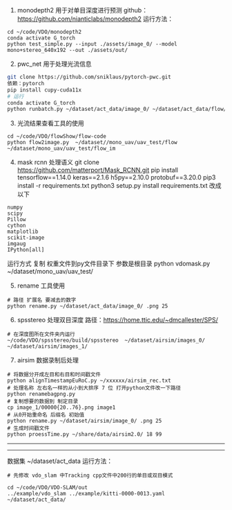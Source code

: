 1. monodepth2 用于对单目深度进行预测
github：https://github.com/nianticlabs/monodepth2
运行方法：
```
cd ~/code/VDO/monodepth2
conda activate G_torch
python test_simple.py --input ./assets/image_0/ --model mono+stereo_640x192 --out ./assets/out/

```
2. pwc_net 用于处理光流信息
```bash
git clone https://github.com/sniklaus/pytorch-pwc.git
依赖：pytorch 
pip install cupy-cuda11x
# 运行
conda activate G_torch
python runbatch.py ~/dataset/act_data/image_0/ ~/dataset/act_data/flow/
```

3. 光流结果查看工具的使用
```
cd ~/code/VDO/flowShow/flow-code
python flow2image.py  ~/dataset//mono_uav/uav_test/flow ~/dataset/mono_uav/uav_test/flow_im
```

4. mask rcnn 处理语义
git clone https://github.com/matterport/Mask_RCNN.git
pip install tensorflow==1.14.0 keras==2.1.6 h5py==2.10.0 protobuf==3.20.0
pip3 install -r requirements.txt
python3 setup.py install
requirements.txt 改成以下
```
numpy
scipy
Pillow
cython
matplotlib
scikit-image
imgaug
IPython[all]
```
运行方式
复制 权重文件到py文件目录下 参数是根目录
python vdomask.py ~/dataset/mono_uav/uav_test/

5. rename 工具使用
```
# 路径 扩展名 要减去的数字
python rename.py ~/dataset/act_data/image_0/ .png 25
```

6. spsstereo 处理双目深度
路径：https://home.ttic.edu/~dmcallester/SPS/
```
# 在深度图所在文件夹内运行
~/code/VDO/spsstereo/build/spsstereo  ~/dataset/airsim/images_0/ ~/dataset/airsim/images_1/

```
7. airsim 数据录制后处理
``` 
# 将数据分开成左目和右目和时间戳文件
python alignTimestampEuRoC.py ~/xxxxxx/airsim_rec.txt
# 处理名称 左右名一样的从小到大排序 7 位 打开python文件改一下路径
python renamebagpng.py 
# 复制想要的数据到 制定目录
cp image_1/00000{20..76}.png image1
# 从0开始重命名 后缀名 初始值
python rename.py ~/dataset/airsim/image_0/ .png 25
# 生成时间戳文件
python proessTime.py ~/share/data/airsim2.0/ 18 99

```

-----------------------------------------------------------------------------------------
-----------------------------------------------------------------------------------------
数据集
~/dataset/act_data
运行方法：
```
# 先修改 vdo_slam 中Tracking cpp文件中200行的单目或双目模式

cd ~/code/VDO/VDO-SLAM/out
../example/vdo_slam ../example/kitti-0000-0013.yaml ~/dataset/act_data/


```
 
